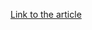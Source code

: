 [Link to the article](https://blog.eclecticiq.com/wannacry-3-years-later-could-it-happen-again?hsLang=en)
